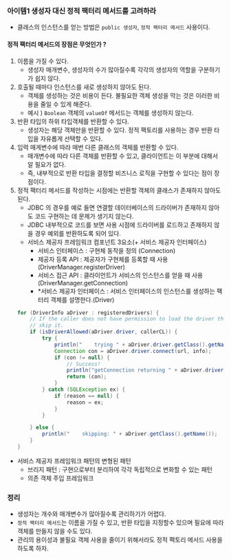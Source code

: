 ### 아이템1 생성자 대신 정적 팩터리 메서드를 고려하라
- 클래스의 인스턴스를 얻는 방법은 `public 생성자`, `정적 팩터리 메서드` 사용이다.

#### 정적 팩터리 메서드의 장점은 무엇인가 ?
1. 이름을 가질 수 있다.
    - 생성자 매개변수, 생성자의 수가 많아질수록 각각의 생성자의 역할을 구분하기가 쉽지 않다.
2. 호출될 때마다 인스턴스를 새로 생성하지 않아도 된다.
    - 객체를 생성하는 것은 비용이 든다. 불필요한 객체 생성을 막는 것은 이러한 비용을 줄일 수 있게 해준다.
    - 예시 ) `Boolean` 객체의 `valueOf` 메서드는 객체를 생성하지 않는다.
3. 반환 타입의 하위 타입객체를 반환할 수 있다.
    - 생성자는 해당 객체만을 반환할 수 있다. 정적 팩토리를 사용하는 경우 반환 타입을 자유롭게 선택할 수 있다.
4. 입력 매게변수에 따라 매번 다른 클래스의 객체를 반환할 수 있다.
    - 매개변수에 따라 다른 객체를 반환할 수 있고, 클라이언트는 이 부분에 대해서 알 필요가 없다.
    - 즉, 내부적으로 반환 타입을 결정할 비즈니스 로직을 구현할 수 있다는 점이 장점이다.
5. 정적 팩터리 메서드를 작성하는 시점에는 반환할 객체의 클래스가 존재하지 않아도 된다.
    - JDBC 의 경우를 예로 들면 연결할 데이터베이스의 드라이버가 존재하지 않아도 코드 구현하는 데 문제가 생기지 않는다.
    - JDBC 내부적으로 코드를 보면 사용 시점에 드라이버를 로드하고 존재하지 않을 경우 예외를 반환하도록 되어 있다.
    - 서비스 제공자 프레임워크 컴포넌트 3요소(+ 서비스 제공자 인터페이스)
        - 서비스 인터페이스 : 구현체 동작을 정의 (Connection)
        - 제공자 등록 API : 제공자가 구현체를 등록할 때 사용(DriverManager.registerDriver)
        - 서비스 접근 API : 클라이언트가 서비스의 인스턴스를 얻을 때 사용(DriverManager.getConnection)
        - *서비스 제공자 인터페이스 : 서비스 인터페이스의 인스턴스를 생성하는 팩터리 객체를 설명한다.(Driver)
   ```java
   for (DriverInfo aDriver : registeredDrivers) {
       // If the caller does not have permission to load the driver then
       // skip it.
       if (isDriverAllowed(aDriver.driver, callerCL)) {
           try {
               println("    trying " + aDriver.driver.getClass().getName());
               Connection con = aDriver.driver.connect(url, info);
               if (con != null) {
                   // Success!
                   println("getConnection returning " + aDriver.driver.getClass().getName());
                   return (con);
               }
           } catch (SQLException ex) {
               if (reason == null) {
                   reason = ex;
               }
           }

       } else {
           println("    skipping: " + aDriver.getClass().getName());
       }
   }
- 서비스 제공자 프레임워크 패턴의 변형된 패턴
    - 브리지 패턴 : 구현으로부터 분리하여 각각 독립적으로 변화할 수 있는 패턴
    - 의존 객체 주입 프레임워크


### 정리 
 - 생성자는 개수와 매개변수가 많아질수록 관리하기가 어렵다. 
 - `정적 팩터리 메서드`는 이름을 가질 수 있고, 반환 타입을 지정할수 있으며 필요에 따라 객체를 만들지 않을 수도 있다.
 - 관리의 용이성과 불필요 객체 사용을 줄이기 위해서라도 정적 팩토리 메서드 사용을 하도록 하자.